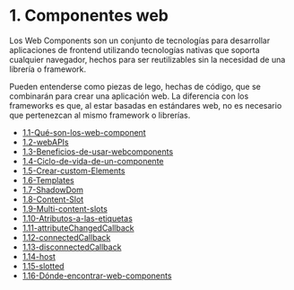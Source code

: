 # 1. Componentes web

Los Web Components son un conjunto de tecnologías para desarrollar
aplicaciones de frontend utilizando tecnologías nativas que soporta
cualquier navegador, hechos para ser reutilizables sin la necesidad de
una librería o framework.

Pueden entenderse como piezas de lego, hechas de código, que se
combinarán para crear una aplicación web. La diferencia con los
frameworks es que, al estar basadas en estándares web, no es necesario
que pertenezcan al mismo framework o librerías.



[comment]:STARTING_GENERATED_TOC

* [1.1-Qué-son-los-web-component](<./content/1.1-Qué-son-los-web-component.md>)
* [1.2-webAPIs](<./content/1.2-webAPIs.md>)
* [1.3-Beneficios-de-usar-webcomponents](<./content/1.3-Beneficios-de-usar-webcomponents.md>)
* [1.4-Ciclo-de-vida-de-un-componente](<./content/1.4-Ciclo-de-vida-de-un-componente.md>)
* [1.5-Crear-custom-Elements](<./content/1.5-Crear-custom-Elements.md>)
* [1.6-Templates](<./content/1.6-Templates.md>)
* [1.7-ShadowDom](<./content/1.7-ShadowDom.md>)
* [1.8-Content-Slot](<./content/1.8-Content-Slot.md>)
* [1.9-Multi-content-slots](<./content/1.9-Multi-content-slots.md>)
* [1.10-Atributos-a-las-etiquetas](<./content/1.10-Atributos-a-las-etiquetas.md>)
* [1.11-attributeChangedCallback](<./content/1.11-attributeChangedCallback.md>)
* [1.12-connectedCallback](<./content/1.12-connectedCallback.md>)
* [1.13-disconnectedCallback](<./content/1.13-disconnectedCallback.md>)
* [1.14-host](<./content/1.14-host.md>)
* [1.15-slotted](<./content/1.15-slotted.md>)
* [1.16-Dónde-encontrar-web-components](<./content/1.16-Dónde-encontrar-web-components.md>)

[comment]:ENDING_GENERATED_TOC
